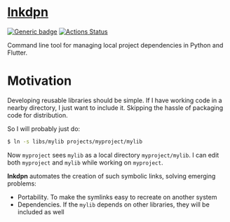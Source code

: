 # [lnkdpn](https://github.com/rtmigo/lnkdpn)

[![Generic badge](https://img.shields.io/badge/status-unstable-red.svg)](#)
[![Actions Status](https://github.com/rtmigo/lnkdpn/workflows/CI/badge.svg?branch=master)](https://github.com/rtmigo/lnkdpn/actions)

Command line tool for managing local project dependencies in Python and Flutter.

# Motivation

Developing reusable libraries should be simple. If I have working code in a nearby directory, 
I just want to include it. Skipping the hassle of packaging code for distribution.

So I will probably just do:

```bash
$ ln -s libs/mylib projects/myproject/mylib
```

Now `myproject` sees `mylib` as a local directory `myproject/mylib`. I can edit both `myproject` 
and `mylib` while working on `myproject`.

**lnkdpn** automates the creation of such symbolic links, solving emerging problems:

- Portability. To make the symlinks easy to recreate on another system
- Dependencies. If the `mylib` depends on other libraries, they will be included as well